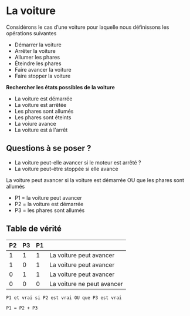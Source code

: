 # La voiture

Considérons le cas d’une voiture pour laquelle nous définissons les opérations suivantes

- Démarrer la voiture
- Arrêter la voiture
- Allumer les phares
- Éteindre les phares
- Faire avancer la voiture
- Faire stopper la voiture


**Rechercher les états possibles de la voiture**

- La voiture est démarrée
- La voiture est arrêtée
- Les phares sont allumés
- Les phares sont éteints
- La voiure avance
- La voiture est à l'arrêt

## Questions à se poser ?

- La voiture peut-elle avancer si le moteur est arrêté ?
- La voiture peut-être stoppée si elle avance

La voiture peut avancer si la voiture est démarrée OU que les phares sont allumés

- P1 = la voiture peut avancer
- P2 = la voiture est démarrée
- P3 = les phares sont allumés


## Table de vérité

| P2 | P3 | P1|  |
| --- | --- | --- | --- |
| 1 | 1 | 1 | La voiture peut avancer |
| 1 | 0 | 1 | La voiture peut avancer |
| 0 | 1 | 1 | La voiture peut avancer |
| 0 | 0 | 0 | La voiture ne peut avancer |


`P1 et vrai si P2 est vrai OU que P3 est vrai`

`P1 = P2 + P3`